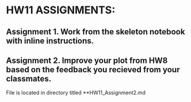 # HW11 ASSIGNMENTS:

## Assignment 1. Work from the skeleton notebook with inline instructions.


## Assignment 2. Improve your plot from HW8 based on the feedback you recieved from your classmates. 

File is located in directory titled **HW11_Assignment2.md
